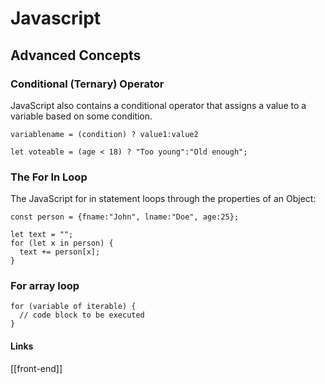 # Javascript

## Advanced Concepts

### Conditional (Ternary) Operator

JavaScript also contains a conditional operator that assigns a value to a variable based on some condition.

`variablename = (condition) ? value1:value2`

`let voteable = (age < 18) ? "Too young":"Old enough";`

### The For In Loop

The JavaScript for in statement loops through the properties of an Object:

```
const person = {fname:"John", lname:"Doe", age:25};

let text = "";
for (let x in person) {
  text += person[x];
}
```

### For array loop

```
for (variable of iterable) {
  // code block to be executed
}
```

#### Links

[[front-end]]
